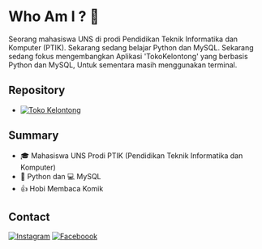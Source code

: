 # Who Am I ? 🤔

Seorang mahasiswa UNS di prodi Pendidikan Teknik Informatika dan Komputer (PTIK). Sekarang sedang belajar Python dan MySQL. Sekarang sedang fokus mengembangkan Aplikasi 'TokoKelontong' yang berbasis Python dan MySQL, Untuk sementara masih menggunakan terminal.

## Repository

- [![Toko Kelontong](https://img.shields.io/badge/TokoKelontong-Repo-E4405F?logo=github)](https://github.com/Dachenxi/TokoKelontong)

## Summary

- 🎓 Mahasiswa UNS Prodi PTIK (Pendidikan Teknik Informatika dan Komputer)
- 🐍 Python dan 💻 MySQL
- 👍 Hobi Membaca Komik

## Contact

[![Instagram](https://img.shields.io/badge/Instagram-Profile-E4405F?logo=instagram)](https://www.instagram.com/yang.putraa/)
[![Faceboook](https://img.shields.io/badge/Facebook-Profile-E4405F?logo=facebook)](https://www.facebook.com/Dachenxi.Dachenxi)
